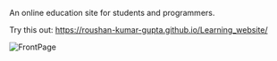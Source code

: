 An online education site for students and programmers.

Try this out: https://roushan-kumar-gupta.github.io/Learning_website/

![FrontPage](https://github.com/user-attachments/assets/aa3d9c8e-b020-4901-bcd2-bbf328e78fab)

